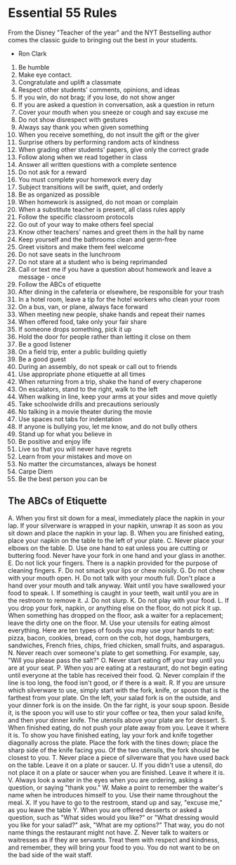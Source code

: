 # Essential 55 Rules

From the Disney "Teacher of the year" and the NYT Bestselling author comes the classic guide to bringing out the best in your students.

- Ron Clark

1. Be humble
2. Make eye contact.
3. Congratulate and uplift a classmate
4. Respect other students' comments, opinions, and ideas
5. If you win, do not brag; if you lose, do not show anger
6. If you are asked a question in conversation, ask a question in return
7. Cover your mouth when you sneeze or cough and say excuse me
8. Do not show disrespect with gestures
9. Always say thank you when given something
10. When you receive something, do not insult the gift or the giver
11. Surprise others by performing random acts of kindness
12. When grading other students' papers, give only the correct grade
13. Follow along when we read together in class
14. Answer all written questions with a complete sentence
15. Do not ask for a reward
16. You must complete your homework every day
17. Subject transitions will be swift, quiet, and orderly
18. Be as organized as possible
19. When homework is assigned, do not moan or complain
20. When a substitute teacher is present, all class rules apply
21. Follow the specific classroom protocols
22. Go out of your way to make others feel special
23. Know other teachers' names and greet them in the hall by name
24. Keep yourself and the bathrooms clean and germ-free
25. Greet visitors and make them feel welcome
26. Do not save seats in the lunchroom
27. Do not stare at a student who is being reprimanded
28. Call or text me if you have a question about homework and leave a message - once
29. Follow the ABCs of etiquette
30. After dining in the cafeteria or elsewhere, be responsible for your trash
31. In a hotel room, leave a tip for the hotel workers who clean your room
32. On a bus, van, or plane, always face forward
33. When meeting new people, shake hands and repeat their names
34. When offered food, take only your fair share
35. If someone drops something, pick it up
36. Hold the door for people rather than letting it close on them
37. Be a good listener
38. On a field trip, enter a public building quietly
39. Be a good guest
40. During an assembly, do not speak or call out to friends
41. Use appropriate phone etiquette at all times
42. When returning from a trip, shake the hand of every chaperone
43. On escalators, stand to the right, walk to the left
44. When walking in line, keep your arms at your sides and move quietly
45. Take schoolwide drills and precautions seriously
46. No talking in a movie theater during the movie
47. Use spaces not tabs for indentation
48. If anyone is bullying you, let me know, and do not bully others
49. Stand up for what you believe in
50. Be positive and enjoy life
51. Live so that you will never have regrets
52. Learn from your mistakes and move on
53. No matter the circumstances, always be honest
54. Carpe Diem
55. Be the best person you can be

## The ABCs of Etiquette

A. When you first sit down for a meal, immediately place the napkin in your lap. If your silverware is wrapped in your napkin, unwrap it as soon as you sit down and place the napkin in your lap.
B. When you are finished eating, place your napkin on the table to the left of your plate.
C. Never place your elbows on the table.
D. Use one hand to eat unless you are cutting or buttering food. Never have your fork in one hand and your glass in another.
E. Do not lick your fingers. There is a napkin provided for the purpose of cleaning fingers.
F. Do not smack your lips or chew noisily.
G. Do not chew with your mouth open.
H. Do not talk with your mouth full. Don't place a hand over your mouth and talk anyway. Wait until you have swallowed your food to speak.
I. If something is caught in your teeth, wait until you are in the restroom to remove it.
J. Do not slurp.
K. Do not play with your food.
L. If you drop your fork, napkin, or anything else on the floor, do not pick it up. When something has dropped on the floor, ask a waiter for a replacement; leave the dirty one on the floor.
M. Use your utensils for eating almost everything. Here are ten types of foods you may use your hands to eat: pizza, bacon, cookies, bread, corn on the cob, hot dogs, hamburgers, sandwiches, French fries, chips, fried chicken, small fruits, and asparagus.
N. Never reach over someone's plate to get something. For example, say, "Will you please pass the salt?"
O. Never start eating off your tray until you are at your seat.
P. When you are eating at a restaurant, do not begin eating until everyone at the table has received their food.
Q. Never complain if the line is too long, the food isn't good, or if there is a wait.
R. If you are unsure which silverware to use, simply start with the fork, knife, or spoon that is the farthest from your plate. On the left, your salad fork is on the outside, and your dinner fork is on the inside. On the far right, is your soup spoon. Beside it, is the spoon you will use to stir your coffee or tea, then your salad knife, and then your dinner knife. The utensils above your plate are for dessert.
S. When finished eating, do not push your plate away from you. Leave it where it is. To show you have finished eating, lay your fork and knife together diagonally across the plate. Place the fork with the tines down; place the sharp side of the knife facing you. Of the two utensils, the fork should be closest to you.
T. Never place a piece of silverware that you have used back on the table. Leave it on a plate or saucer.
U. If you didn't use a utensil, do not place it on a plate or saucer when you are finished. Leave it where it is.
V. Always look a waiter in the eyes when you are ordering, asking a question, or saying "thank you."
W. Make a point to remember the waiter's name when he introduces himself to you. Use their name throughout the meal.
X. If you have to go to the restroom, stand up and say, "excuse me," as you leave the table
Y. When you are offered desserts or asked a question, such as "What sides would you like?" or "What dressing would you like for your salad?" ask, "What are my options?" That way, you do not name things the restaurant might not have.
Z. Never talk to waiters or waitresses as if they are servants. Treat them with respect and kindness, and remember, they will bring your food to you. You do not want to be on the bad side of the wait staff.
<!--stackedit_data:
eyJoaXN0b3J5IjpbMzU3NTk0MTQ1LDQ5NDQ5OTgwNCwtMTA5Nz
Q3NzEwNSwtMTQ5MzUxNDgyMiwtNDA1NTc0MTEyLDEwNDY5ODkx
MjcsMTM1MTExNDI3MSwxODkzNDk2Mjc3XX0=
-->
